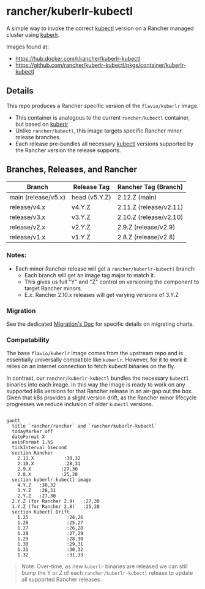 # rancher/kuberlr-kubectl
A simple way to invoke the correct [kubectl](https://github.com/rancher/kubectl) version on a Rancher managed cluster using [kuberlr](https://github.com/flavio/kuberlr).

Images found at:

- https://hub.docker.com/r/rancher/kuberlr-kubectl
- https://github.com/rancher/kuberlr-kubectl/pkgs/container/kuberlr-kubectl

## Details
This repo produces a Rancher specific version of the `flavio/kuberlr` image.

  - This container is analogous to the current `rancher/kubectl` container, but based on [kuberlr](https://github.com/flavio/kuberlr)
  - Unlike `rancher/kubectl`, this image targets specific Rancher minor release branches.
  - Each release pre-bundles all necessary [kubectl](https://github.com/rancher/kubectl) versions supported by the Rancher version the release supports.

## Branches, Releases, and Rancher
| Branch              | Release Tag   | Rancher Tag (Branch)   |
|---------------------|---------------|------------------------|
| main (release/v5.x) | head (v5.Y.Z) | 2.12.Z (main)          |
| release/v4.x        | v4.Y.Z        | 2.11.Z (release/v2.11) |
| release/v3.x        | v3.Y.Z        | 2.10.Z (release/v2.10) |
| release/v2.x        | v2.Y.Z        | 2.9.Z (release/v2.9)   |
| release/v1.x        | v1.Y.Z        | 2.8.Z (release/v2.8)   |

### Notes:
- Each minor Rancher release will get a `rancher/kuberlr-kubectl` branch:
  - Each branch will get an image tag major to match it.
  - This gives us full "Y" and "Z" control on versioning the component to target Rancher minors.
  - E.x. Rancher 2.10.x releases will get varying versions of 3.Y.Z

### Migration

See the dedicated [Migration's Doc](/docs/chart-migration.md) for specific details on migrating charts.

### Compatability

The base `flavio/kuberlr` image comes from the upstream repo and is essentially universally compatible like `kuberlr`.
However, for it to work it relies on an internet connection to fetch kubectl binaries on the fly.

In contrast, our `rancher/kuberlr-kubectl` bundles the necessary `kubectl` binaries into each image.
In this way the image is ready to work on any supported k8s versions for that Rancher release in an air-gap out the box.
Given that k8s provides a slight version drift, as the Rancher minor lifecycle progresses we reduce inclusion of older `kubectl` versions.


```mermaid

gantt
  title `rancher/rancher` and `rancher/kuberlr-kubectl`
  todayMarker off
  dateFormat X
  axisFormat 1.%S
  tickInterval 1second
  section Rancher
    2.11.X           :30,32
    2.10.X           :28,31
    2.9.X           :27,30
    2.8.X           :25,28
  section kuberlr-kubectl image
    4.Y.Z   :30,32
    3.Y.Z   :28,31
    2.Y.Z   :27,30
  2.Y.Z (for Rancher 2.9)   :27,30
  1.Y.Z (for Rancher 2.8)   :25,28
  section Kubectl Drift
    1.25              :24,26
    1.26              :25,27
    1.27              :26,28
    1.28              :27,29
    1.29              :28,30
    1.30              :29,31
    1.31              :30,32
    1.32              :31,33
```

> Note: Over-time, as new `kuberlr` binaries are released we can still bump the Y or Z of each `rancher/kuberlr-kubectl` release to update all supported Rancher releases.